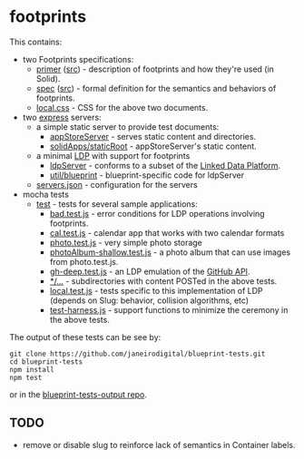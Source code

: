 # footprints

This contains:
* two Footprints specifications:
  * [primer](https://janeirodigital.github.io/footprints/primer) ([src](primer.html)) - description of footprints and how they're used (in Solid).
  * [spec](https://janeirodigital.github.io/footprints/spec) ([src](spec.html)) - formal definition for the semantics and behaviors of footprints.
  * [local.css](local.css) - CSS for the above two documents.
* two [express](https://expressjs.com/) servers:
  * a simple static server to provide test documents:
    * [appStoreServer](appStoreServer.js) - serves static content and directories.
    * [solidApps/staticRoot](solidApps/staticRoot) - appStoreServer's static content.
  * a minimal [LDP](https://www.w3.org/TR/ldp/) with support for footprints
    * [ldpServer](ldpServer.js) - conforms to a subset of the [Linked Data Platform](https://www.w3.org/TR/ldp/).
    * [util/blueprint](util/blueprint.js) - blueprint-specific code for ldpServer
  * [servers.json](servers.json) - configuration for the servers
* mocha tests
  * [test](test) - tests for several sample applications:
    * [bad.test.js](test/bad.test.js) - error conditions for LDP operations involving footprints.
    * [cal.test.js](test/cal.test.js) - calendar app that works with two calendar formats
    * [photo.test.js](test/photo.test.js) - very simple photo storage
    * [photoAlbum-shallow.test.js](test/photoAlbum-shallow.test.js) - a photo album that can use images from photo.test.js.
    * [gh-deep.test.js](test/gh-deep.test.js) - an LDP emulation of the [GitHub API](https://developer.github.com/v3/).
    * [*/…](test) - subdirectories with content POSTed in the above tests.
    * [local.test.js](test/local.test.js) - tests specific to this implementation of LDP (depends on Slug: behavior, collision algorithms, etc)
    * [test-harness.js](test/test-harness.js) - support functions to minimize the ceremony in the above tests.

The output of these tests can be see by:
``` shell
git clone https://github.com/janeirodigital/blueprint-tests.git
cd blueprint-tests
npm install
npm test
```
or in the [blueprint-tests-output repo](../../../blueprint-tests-output).

## TODO

* remove or disable slug to reinforce lack of semantics in Container labels.
